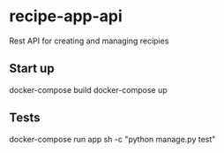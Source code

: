# recipe-app-api

Rest API for creating and managing recipies

## Start up
docker-compose build
docker-compose up

## Tests
docker-compose run app sh -c "python manage.py test"
